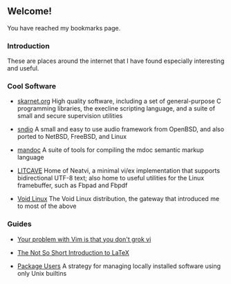 ## Welcome!

You have reached my bookmarks page.

### Introduction

These are places around the internet that I have found especially interesting and useful.

### Cool Software

*	[skarnet.org](https://skarnet.org/software/)
	High quality software, including a set of general-purpose C programming libraries, the execline scripting language, and a suite of small and secure supervision utilities

*	[sndio](https://sndio.org/)
	A small and easy to use audio framework from OpenBSD, and also ported to NetBSD, FreeBSD, and Linux

*	[mandoc](https://mandoc.bsd.lb/)
	A suite of tools for compiling the mdoc semantic markup language

*	[LITCAVE](https://litcave.rudi.ir/)
	Home of Neatvi, a minimal vi/ex implementation that supports bidirectional UTF-8 text; also home to useful utilities for the Linux framebuffer, such as Fbpad and Fbpdf

*	[Void Linux](https://voidlinux.org/)
	The Void Linux distribution, the gateway that introduced me to most of the above

### Guides

*	[Your problem with Vim is that you don't grok vi](https://stackoverflow.com/questions/1218390/what-is-your-most-productive-shortcut-with-vim/1220118#1220118)

*	[The Not So Short Introduction to LaTeX](https://ctan.org/pkg/lshort)

*	[Package Users](https://www.linuxfromscratch.org/hints/downloads/files/more_control_and_pkg_man.txt)
	A strategy for managing locally installed software using only Unix builtins

